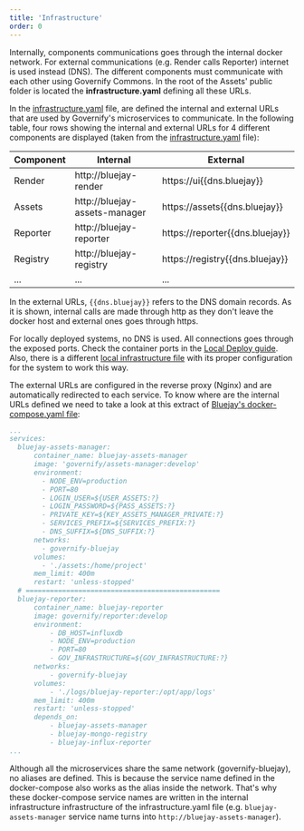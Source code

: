 ```yaml
---
title: 'Infrastructure'
order: 0
---
```


Internally, components communications goes through the internal docker network. For external communications (e.g. Render calls Reporter) internet is used instead (DNS). The different components must communicate with each other using Governify Commons. In the root of the Assets' public folder is located the **infrastructure.yaml** defining all these URLs.

In the [infrastructure.yaml](https://github.com/governify/bluejay-infrastructure/blob/main/assets/public/infrastructure.yaml) file, are defined the internal and external URLs that are used by Governify's microservices to communicate. In the following table, four rows showing the internal and external URLs for 4 different components are displayed (taken from the [infrastructure.yaml](https://github.com/governify/bluejay-infrastructure/blob/main/assets/public/infrastructure.yaml) file):

<center>

| Component                   | Internal                      | External                        |
|-----------------------------|-------------------------------|---------------------------------|
| Render                      | http://bluejay-render         | https://ui{{dns.bluejay}}       |
| Assets                      | http://bluejay-assets-manager | https://assets{{dns.bluejay}}   |
| Reporter                    | http://bluejay-reporter       | https://reporter{{dns.bluejay}} |
| Registry                    | http://bluejay-registry       | https://registry{{dns.bluejay}} |
| ...                         | ...                           | ...                             |

</center>

In the external URLs, `{{dns.bluejay}}` refers to the DNS domain records. As it is shown, internal calls are made through http as they don't leave the docker host and external ones goes through https. 

<info>For locally deployed systems, no DNS is used. All connections goes through the exposed ports. Check the container ports in the <a href="/development/local-deploy">Local Deploy guide</a>. Also, there is a different [local infrastructure file](https://github.com/governify/bluejay-infrastructure/blob/main/assets/public/infrastructure-local.yaml) with its proper configuration for the system to work this way.</info>

The external URLs are configured in the reverse proxy (Nginx) and are automatically redirected to each service. To know where are the internal URLs defined we need to take a look at this extract of [Bluejay's docker-compose.yaml file](https://github.com/governify/bluejay-infrastructure/blob/main/docker-compose.yaml):
```yaml
...
services:
  bluejay-assets-manager:
      container_name: bluejay-assets-manager
      image: 'governify/assets-manager:develop'
      environment:
        - NODE_ENV=production
        - PORT=80
        - LOGIN_USER=${USER_ASSETS:?}
        - LOGIN_PASSWORD=${PASS_ASSETS:?}
        - PRIVATE_KEY=${KEY_ASSETS_MANAGER_PRIVATE:?}
        - SERVICES_PREFIX=${SERVICES_PREFIX:?}
        - DNS_SUFFIX=${DNS_SUFFIX:?}
      networks:
        - governify-bluejay
      volumes:
        - './assets:/home/project'
      mem_limit: 400m
      restart: 'unless-stopped'
  # ================================================
  bluejay-reporter:
      container_name: bluejay-reporter
      image: governify/reporter:develop
      environment:
          - DB_HOST=influxdb
          - NODE_ENV=production
          - PORT=80
          - GOV_INFRASTRUCTURE=${GOV_INFRASTRUCTURE:?}
      networks:
          - governify-bluejay
      volumes:
          - './logs/bluejay-reporter:/opt/app/logs'
      mem_limit: 400m
      restart: 'unless-stopped'
      depends_on:
          - bluejay-assets-manager
          - bluejay-mongo-registry
          - bluejay-influx-reporter
...
```

Although all the microservices share the same network (governify-bluejay), no aliases are defined. This is because the service name defined in the docker-compose also works as the alias inside the network. That's why these docker-compose service names are written in the internal infrastructure infrastructure of the infrastructure.yaml file (e.g. `bluejay-assets-manager` service name turns into `http://bluejay-assets-manager`).